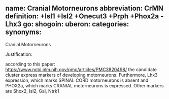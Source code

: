 name: Cranial Motorneurons
abbreviation: CrMN
definition: +Isl1 +Isl2 +Onecut3 +Prph +Phox2a -Lhx3 
go:
shogoin: 
uberon:
categories:
synonyms:
---

Cranial Motorneurons

Justification:

according to this paper:
https://www.ncbi.nlm.nih.gov/pmc/articles/PMC3820498/
the candidate cluster express markers of developing motorneurons. Furthermore, Lhx3 expression, which marks SPINAL CORD motorneurons is absent and PHOX2a, which marks CRANIAL motorneurons is expressed.
Other markers are Shox2, Isl2, Gal, Ntrk1